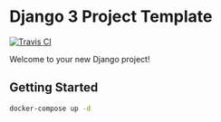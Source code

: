 # Django 3 Project Template

[![Travis CI](https://travis-ci.com/bennett-jacob/django-project-starter.svg?branch=master)](https://travis-ci.com/bennett-jacob/django-project-starter)

Welcome to your new Django project!

## Getting Started

```bash
docker-compose up -d
```
